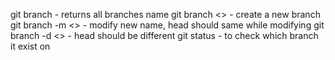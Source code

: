 git branch - returns all branches name
git branch <> - create a new branch \
git branch -m <> - modify new name, head should same while modifying
git branch -d <> - head should be different 
git status - to check which branch it exist on